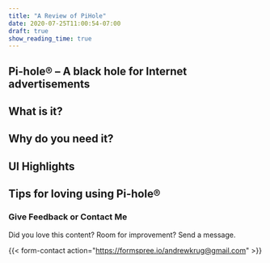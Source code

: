 ```yaml
---
title: "A Review of PiHole"
date: 2020-07-25T11:00:54-07:00
draft: true
show_reading_time: true
---
```


## Pi-hole® – A black hole for Internet advertisements

## What is it?

## Why do you need it?

## UI Highlights

## Tips for loving using Pi-hole®

### Give Feedback or Contact Me

Did you love this content?  Room for improvement?  Send a message.

{{< form-contact action="https://formspree.io/andrewkrug@gmail.com" >}}